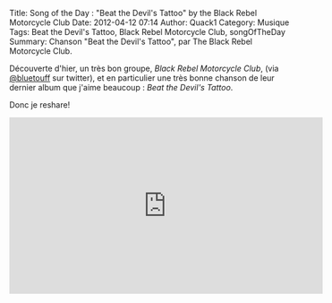 Title: Song of the Day : "Beat the Devil's Tattoo" by the Black Rebel Motorcycle Club
Date: 2012-04-12 07:14
Author: Quack1
Category: Musique
Tags: Beat the Devil's Tattoo, Black Rebel Motorcycle Club, songOfTheDay
Summary: Chanson "Beat the Devil's Tattoo", par The Black Rebel Motorcycle Club.

Découverte d'hier, un très bon groupe, *Black Rebel Motorcycle Club*, (via [@bluetouff][] sur twitter), et en particulier une très bonne chanson de leur dernier album que j'aime beaucoup : *Beat the Devil's Tattoo*.

Donc je reshare!

<iframe width="560" height="315" src="http://www.youtube.com/embed/mYkhNWIdra0" frameborder="0" allowfullscreen></iframe>

  [@bluetouff]: https://twitter.com/#!/bluetouff "https://twitter.com/#!/bluetouff"
